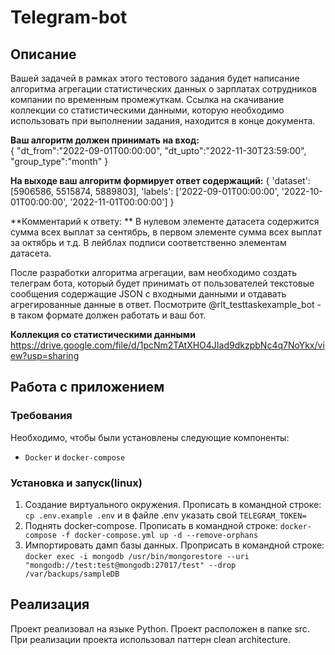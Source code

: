 
# Telegram-bot  
## Описание  
  
Вашей задачей в рамках этого тестового задания будет написание алгоритма агрегации статистических данных о зарплатах сотрудников компании по временным промежуткам. Ссылка на скачивание коллекции со статистическими данными, которую необходимо использовать при выполнении задания, находится в конце документа.  
  
**Ваш алгоритм должен принимать на вход:**  
	{
	"dt_from":"2022-09-01T00:00:00",
	"dt_upto":"2022-11-30T23:59:00",
	"group_type":"month"
	}
	
  **На выходе ваш алгоритм формирует ответ содержащий:**
	{
	'dataset': [5906586, 5515874, 5889803],
	 'labels': ['2022-09-01T00:00:00', '2022-10-01T00:00:00', '2022-11-01T00:00:00']
	 }

**Комментарий к ответу: **
В нулевом элементе датасета содержится сумма всех выплат за сентябрь, в первом
элементе сумма всех выплат за октябрь и т.д. В лейблах подписи соответственно
элементам датасета.

После разработки алгоритма агрегации, вам необходимо создать телеграм бота, который будет принимать от пользователей текстовые сообщения содержащие JSON с входными данными и отдавать агрегированные данные в ответ. Посмотрите @rlt_testtaskexample_bot - в таком формате должен работать и ваш бот.

**Коллекция со статистическими данными**
https://drive.google.com/file/d/1pcNm2TAtXHO4JIad9dkzpbNc4q7NoYkx/view?usp=sharing

## Работа с приложением  
  
### Требования  
  
Необходимо, чтобы были установлены следующие компоненты:  
  
- `Docker` и `docker-compose`   
  
### Установка и запуск(linux)  
1. Создание виртуального окружения. Прописать в командной строке:
`cp .env.example .env` 
и в файле .env указать свой `TELEGRAM_TOKEN=` 
2. Поднять docker-compose.  Прописать в командной строке:
`docker-compose -f docker-compose.yml up -d --remove-orphans`
3. Импортировать дамп базы данных. Проприсать в командной строке:
`docker exec -i mongodb /usr/bin/mongorestore --uri "mongodb://test:test@mongodb:27017/test" --drop /var/backups/sampleDB`
  
## Реализация
Проект реализовал на языке Python. Проект расположен в папке src. 
При реализации проекта использовал паттерн clean architecture.

